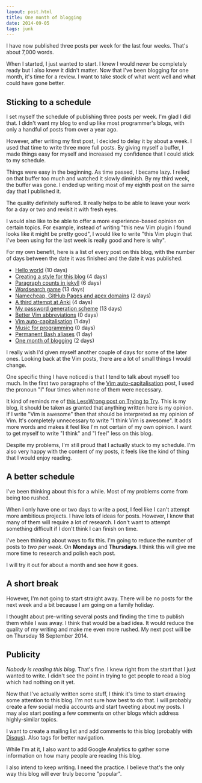 ```yaml
---
layout: post.html
title: One month of blogging
date: 2014-09-05
tags: junk
---
```


I have now published three posts per week for the last four weeks. That's about 7,000 words. 

When I started, I just wanted to start. I knew I would never be completely ready but I also knew it didn't matter. Now that I've been blogging for one month, it's time for a review. I want to take stock of what went well and what could have gone better. 

<!--more-->

## Sticking to a schedule

I set myself the schedule of publishing three posts per week. I'm glad I did that. I didn't want my blog to end up like most programmer's blogs, with only a handful of posts from over a year ago. 

However, after writing my first post, I decided to delay it by about a week. I used that time to write three more full posts. By giving myself a buffer, I made things easy for myself and increased my confidence that I could stick to my schedule. 

Things were easy in the beginning. As time passed, I became lazy. I relied on that buffer too much and watched it slowly diminish. By my third week, the buffer was gone. I ended up writing most of my eighth post on the same day that I published it.

The quality definitely suffered. It really helps to be able to leave your work for a day or two and revisit it with fresh eyes. 

I would also like to be able to offer a more experience-based opinion on certain topics. For example, instead of writing "this new Vim plugin I found looks like it might be pretty good", I would like to write "this Vim plugin that I've been using for the last week is really good and here is why".

For my own benefit, here is a list of every post on this blog, with the number of days between the date it was finished and the date it was published. 

- [Hello world](/2014/hello-world/) (10 days)
- [Creating a style for this blog](/2014/creating-a-style-for-this-blog/) (4 days)
- [Paragraph counts in jekyll](/2014/paragraph-counts-in-jekyll/) (6 days)
- [Wordsearch game](/2014/wordsearch-game/) (13 days)
- [Namecheap, GitHub Pages and apex domains](/2014/namecheap-github-pages-and-apex-domains/) (2 days)
- [A third attempt at Anki](/2014/a-third-attempt-at-anki/) (4 days)
- [My password generation scheme](/2014/my-password-generation-scheme/) (13 days)
- [Better Vim abbreviations](/2014/better-vim-abbreviations/) (0 days)
- [Vim auto-capitalisation](/2014/vim-auto-capitalisation/) (1 day)
- [Music for programming](/2014/music-for-programming/) (0 days)
- [Permanent Bash aliases](/2014/permanent-bash-aliases/) (1 day)
- [One month of blogging](/2014/one-month-of-blogging/) (2 days)

I really wish I'd given myself another couple of days for some of the later ones. Looking back at the Vim posts, there are a lot of small things I would change. 

One specific thing I have noticed is that I tend to talk about myself too much. In the first two paragraphs of the [Vim auto-capitalisation](/2014/vim-auto-capitalisation/) post, I used the pronoun "I" four times when none of them were necessary. 

It kind of reminds me of [this LessWrong post on Trying to Try](http://lesswrong.com/lw/uh/trying_to_try/). This is my blog, it should be taken as granted that anything written here is my opinion. If I write "Vim is awesome" then that should be interpreted as my opinion of Vim. It's completely unnecessary to write "I think Vim is awesome". It adds more words and makes it feel like I'm not certain of my own opinion. I want to get myself to write "I think" and "I feel" less on this blog. 

Despite my problems, I'm still proud that I actually stuck to my schedule. I'm also very happy with the content of my posts, it feels like the kind of thing that I would enjoy reading. 

## A better schedule

I've been thinking about this for a while. Most of my problems come from being too rushed. 

When I only have one or two days to write a post, I feel like I can't attempt more ambitious projects. I have lots of ideas for posts. However, I know that many of them will require a lot of research. I don't want to attempt something difficult if I don't think I can finish on time. 

I've been thinking about ways to fix this. I'm going to reduce the number of posts to *two per week*. On **Mondays** and **Thursdays**. I think this will give me more time to research and polish each post. 

I will try it out for about a month and see how it goes. 

## A short break

However, I'm not going to start straight away. There will be no posts for the next week and a bit because I am going on a family holiday. 

I thought about pre-writing several posts and finding the time to publish them while I was away. I think that would be a bad idea. It would reduce the quality of my writing and make me even more rushed. My next post will be on Thursday 18 September 2014. 

## Publicity

*Nobody is reading this blog.* That's fine. I knew right from the start that I just wanted to write. I didn't see the point in trying to get people to read a blog which had nothing on it yet. 

Now that I've actually written some stuff, I think it's time to start drawing some attention to this blog. I'm not sure how best to do that. I will probably create a few social media accounts and start tweeting about my posts. I may also start posting a few comments on other blogs which address highly-similar topics. 

I want to create a mailing list and add comments to this blog (probably with [Disqus](https://disqus.com/)). Also tags for better navigation. 

While I'm at it, I also want to add Google Analytics to gather some information on how many people are reading this blog. 

I also intend to keep writing. I need the practice. I believe that's the only way this blog will ever truly become "popular". 
